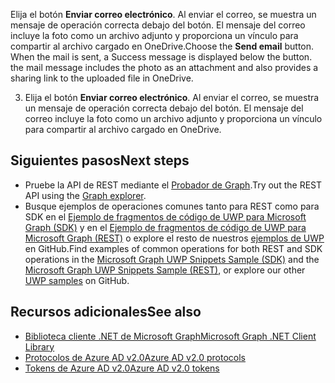 <span data-ttu-id="7bfe0-p114">Elija el botón **Enviar correo electrónico**. Al enviar el correo, se muestra un mensaje de operación correcta debajo del botón. El mensaje del correo incluye la foto como un archivo adjunto y proporciona un vínculo para compartir al archivo cargado en OneDrive.</span><span class="sxs-lookup"><span data-stu-id="7bfe0-p114">Choose the **Send email** button. When the mail is sent, a Success message is displayed below the button. the mail message includes the photo as an attachment and also provides a sharing link to the uploaded file in OneDrive.</span></span>

3. Elija el botón **Enviar correo electrónico**. Al enviar el correo, se muestra un mensaje de operación correcta debajo del botón. El mensaje del correo incluye la foto como un archivo adjunto y proporciona un vínculo para compartir al archivo cargado en OneDrive.

## <span data-ttu-id="7bfe0-171">Siguientes pasos</span><span class="sxs-lookup"><span data-stu-id="7bfe0-171">Next steps</span></span>
<a id="next-steps" class="xliff"></a>
- <span data-ttu-id="7bfe0-172">Pruebe la API de REST mediante el [Probador de Graph](https://developer.microsoft.com/en-us/graph/graph-explorer).</span><span class="sxs-lookup"><span data-stu-id="7bfe0-172">Try out the REST API using the [Graph explorer](https://developer.microsoft.com/en-us/graph/graph-explorer).</span></span>
- <span data-ttu-id="7bfe0-173">Busque ejemplos de operaciones comunes tanto para REST como para SDK en el [Ejemplo de fragmentos de código de UWP para Microsoft Graph (SDK)](https://github.com/microsoftgraph/uwp-csharp-snippets-sample) y en el [Ejemplo de fragmentos de código de UWP para Microsoft Graph (REST)](https://github.com/microsoftgraph/uwp-csharp-snippets-rest-sample) o explore el resto de nuestros [ejemplos de UWP](https://github.com/microsoftgraph?utf8=%E2%9C%93&query=uwp) en GitHub.</span><span class="sxs-lookup"><span data-stu-id="7bfe0-173">Find examples of common operations for both REST and SDK operations in the [Microsoft Graph UWP Snippets Sample (SDK)](https://github.com/microsoftgraph/uwp-csharp-snippets-sample) and the [Microsoft Graph UWP Snippets Sample (REST)](https://github.com/microsoftgraph/uwp-csharp-snippets-rest-sample), or explore our other [UWP samples](https://github.com/microsoftgraph?utf8=%E2%9C%93&query=uwp) on GitHub.</span></span>

## <span data-ttu-id="7bfe0-174">Recursos adicionales</span><span class="sxs-lookup"><span data-stu-id="7bfe0-174">See also</span></span>
<a id="see-also" class="xliff"></a>
- [<span data-ttu-id="7bfe0-175">Biblioteca cliente .NET de Microsoft Graph</span><span class="sxs-lookup"><span data-stu-id="7bfe0-175">Microsoft Graph .NET Client Library</span></span>](https://github.com/microsoftgraph/msgraph-sdk-dotnet)
- [<span data-ttu-id="7bfe0-176">Protocolos de Azure AD v2.0</span><span class="sxs-lookup"><span data-stu-id="7bfe0-176">Azure AD v2.0 protocols</span></span>](https://azure.microsoft.com/en-us/documentation/articles/active-directory-v2-protocols/)
- [<span data-ttu-id="7bfe0-177">Tokens de Azure AD v2.0</span><span class="sxs-lookup"><span data-stu-id="7bfe0-177">Azure AD v2.0 tokens</span></span>](https://azure.microsoft.com/en-us/documentation/articles/active-directory-v2-tokens/)

